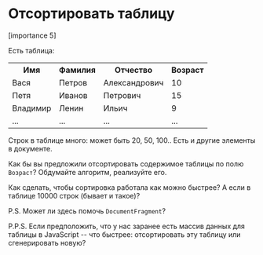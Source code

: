 # Отсортировать таблицу

[importance 5]

Есть таблица:

<table>
<tr>
  <th>Имя</th>
  <th>Фамилия</th>
  <th>Отчество</th>
  <th>Возраст</th>
</tr>
<tr>
  <td>Вася</td>
  <td>Петров</td>
  <td>Александрович</td>
  <td>10</td>
</tr>
<tr>
  <td>Петя</td>
  <td>Иванов</td>
  <td>Петрович</td>
  <td>15</td>
</tr>
<tr>
  <td>Владимир</td>
  <td>Ленин</td>
  <td>Ильич</td>
  <td>9</td>
</tr>
<tr>
  <td>...</td>
  <td>...</td>
  <td>...</td>
  <td>...</td>
</tr>
</table>

Строк в таблице много: может быть 20, 50, 100.. Есть и другие элементы в документе.

Как бы вы предложили отсортировать содержимое таблицы по полю `Возраст`? Обдумайте алгоритм, реализуйте его. 

Как сделать, чтобы сортировка работала как можно быстрее? А если в таблице 10000 строк (бывает и такое)? 

P.S. Может ли здесь помочь `DocumentFragment`?

P.P.S. Если предположить, что у нас заранее есть массив данных для таблицы в JavaScript -- что быстрее: отсортировать эту таблицу или сгенерировать новую?